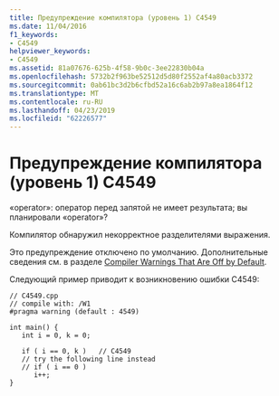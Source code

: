 ```yaml
---
title: Предупреждение компилятора (уровень 1) C4549
ms.date: 11/04/2016
f1_keywords:
- C4549
helpviewer_keywords:
- C4549
ms.assetid: 81a07676-625b-4f58-9b0c-3ee22830b04a
ms.openlocfilehash: 5732b2f963be52512d5d80f2552af4a80acb3372
ms.sourcegitcommit: 0ab61bc3d2b6cfbd52a16c6ab2b97a8ea1864f12
ms.translationtype: MT
ms.contentlocale: ru-RU
ms.lasthandoff: 04/23/2019
ms.locfileid: "62226577"
---
```

# <a name="compiler-warning-level-1-c4549"></a>Предупреждение компилятора (уровень 1) C4549

«operator»: оператор перед запятой не имеет результата; вы планировали «operator»?

Компилятор обнаружил некорректное разделителями выражения.

Это предупреждение отключено по умолчанию. Дополнительные сведения см. в разделе [Compiler Warnings That Are Off by Default](../../preprocessor/compiler-warnings-that-are-off-by-default.md).

Следующий пример приводит к возникновению ошибки C4549:

```
// C4549.cpp
// compile with: /W1
#pragma warning (default : 4549)

int main() {
   int i = 0, k = 0;

   if ( i == 0, k )   // C4549
   // try the following line instead
   // if ( i == 0 )
      i++;
}
```